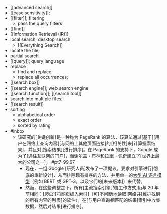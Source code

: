 - [[advanced search]]
- [[case sensitivity]]; 
- [[filter]]; filtering
    - pass the query filters
- [[find]]
- [[Information Retrieval (IR)]]
- local search; desktop search
    - [[Everything Search]]
- locate the file;
- partial search
- [[query]]; query language
- replace
    - find and replace; 
    - replace all occurrences; 
- [[search box]]
- [[search engine]]; web search engine
- [[search function]]; [[search tool]]
- search into multiple files; 
- [[search result]]
- sorting
    - alphabetical order
    - exact order
    - sorted by rating
- #inbox
    - 该研究的[关键创新]是一种称为 PageRank 的算法，该算法通过[基于][用户在网络上查询内容][与网络上其他页面链接]的[相关性]来[计算搜索结果]，并且对[搜索结果][进行排序]。在 PageRank 的支持下，Google 成为了[通往互联网的门户]，而谢尔盖・布林和拉里・佩奇建立了[世界上最大的公司之一]。 #pt7-99.97
        - 现在，一组 Google [研究人员]发布了一项提议，要求对引擎进行[彻底的重新设计]，从而排除现有排序的方法，并用单一的[大型 AI 语言模型](https://zhuanlan.zhihu.com/p/375814431)（例如 BERT 或 GPT-3，以及它们的[未来版本]）来代替。
        - 然而，在这些调整之下，所有[主流搜索引擎]的[工作方式]仍与 20 年前相同：[爬虫][将网页编入索引]（可[不间断地读取]网络并[维护找到的所有内容的列表]的软件），在[与用户查询相匹配的结果]索引中收集数据，然后对结果[进行排序]。
